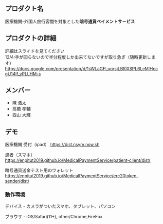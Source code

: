 ## プロダクト名

医療機関-外国人旅行客間を対象とした**暗号通貨ペイメントサービス**

## プロダクトの詳細

詳細はスライドを見てください  
12/4:手が回らないので半分程度しか出来てないですが取り急ぎ（随時更新します）
https://docs.google.com/presentation/d/1sWLaGFLuqrsiLBI0XSPL6LeMlHccgU14If_yPLLHM-s

## メンバー

-   陳 浩太
-   高橋 孝輔
-   西山 大輝

## デモ

医療機関 受付（ipad） https://dist.nsym.now.sh

患者（スマホ） https://enpitut2019.github.io/MedicalPaymentService/patient-client/dist/

暗号通貨送金テスト用のウォレット https://enpitut2019.github.io/MedicalPaymentService/erc20token-sender/dist/

### 動作環境

デバイス - カメラがついたスマホ、タブレット、パソコン

ブラウザ - iOS/Safari(11+), other/Chrome,FireFox
